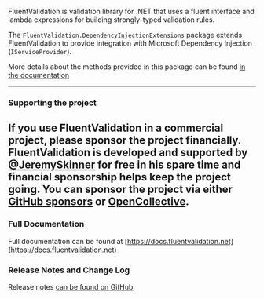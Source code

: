 FluentValidation is validation library for .NET that uses a fluent interface
and lambda expressions for building strongly-typed validation rules.

The `FluentValidation.DependencyInjectionExtensions` package extends FluentValidation
to provide integration with Microsoft Dependency Injection (`IServiceProvider`).

More details about the methods provided in this package can be found [in the documentation](https://docs.fluentvalidation.net/en/latest/di.html)

---
### Supporting the project
If you use FluentValidation in a commercial project,
please sponsor the project financially.
FluentValidation is developed and supported by [@JeremySkinner](https://github.com/JeremySkinner)
for free in his spare time and financial sponsorship helps keep the project going.
You can sponsor the project via either [GitHub sponsors](https://github.com/sponsors/JeremySkinner) or [OpenCollective](https://opencollective.com/FluentValidation).
---

### Full Documentation

Full documentation can be found at
[https://docs.fluentvalidation.net](https://docs.fluentvalidation.net)

### Release Notes and Change Log

Release notes [can be found on GitHub](https://github.com/FluentValidation/FluentValidation/releases).
